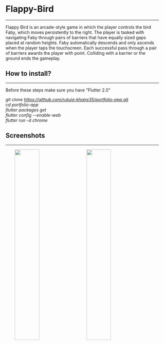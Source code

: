 # Flappy-Bird
***
Flappy Bird is an arcade-style game in which the player controls the bird Faby, which moves persistently to the right. The player is tasked with navigating Faby through pairs of barriers that have equally sized gaps placed at random heights. Faby automatically descends and only ascends when the player taps the touchscreen. Each successful pass through a pair of barriers awards the player with point. Colliding with a barrier or the ground ends the gameplay.

## How to install?  
***
Before these steps make sure you have "Flutter 2.0"

*git clone https://github.com/rutuja-khaire35/portfolio-app.git  
cd portfolio-app  
flutter packages get  
flutter config --enable-web  
flutter run -d chrome*  

## Screenshots  
***
<img src="https://user-images.githubusercontent.com/82515776/159272410-cad72b2c-a993-4cf3-b2f6-1895c3f169da.png"  width=40% height=40% hspace="30">  <img src="https://user-images.githubusercontent.com/82515776/159272793-880608e1-263e-4244-9237-70034a4fb502.png"  width=40% height=40%>
